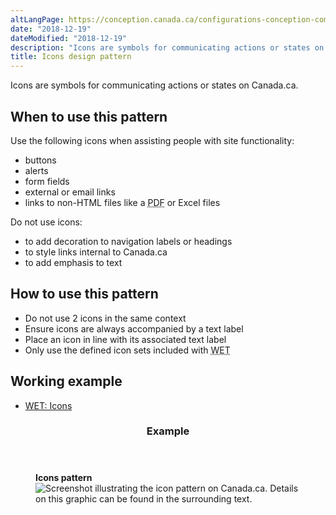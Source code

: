 ```yaml
---
altLangPage: https://conception.canada.ca/configurations-conception-communes/icones.html
date: "2018-12-19"
dateModified: "2018-12-19"
description: "Icons are symbols for communicating actions or states on Canada.ca."
title: Icons design pattern
---
```

<p>Icons are symbols for communicating actions or states on Canada.ca.</p>
<h2>When to use this pattern </h2>
<p>Use the following icons when assisting people with site functionality:</p>
<ul>
  <li>buttons</li>
  <li>alerts</li>
  <li>form fields</li>
  <li>external or email links</li>
  <li>links to non-HTML files like a <abbr title="Portable Document Format">PDF</abbr> or Excel files</li>
</ul>
<p>Do not use icons:</p>
<ul>
  <li>to add decoration to navigation labels or headings</li>
  <li>to style links internal to Canada.ca</li>
  <li>to add emphasis to text</li>
</ul>
<h2> How to use this pattern</h2>
<ul>
  <li>Do not use 2 icons in the same context</li>
  <li>Ensure icons are always accompanied by a text label</li>
  <li>Place an icon in line with its associated text label</li>
  <li>Only use the defined icon sets included with <abbr title="Web Experience Toolkit">WET</abbr></li>
</ul>
<h2>Working example</h2>
<ul>
  <li><a href="http://wet-boew.github.io/wet-boew-styleguide/design/icons-en.html">WET: Icons</a></li>
</ul>
<section class="panel panel-primary">
  <header class="panel-heading">
    <h3 class="panel-title">Example</h3>
  </header>
  <div class="panel-body">
    <figure class="mrgn-bttm-sm">
      <figcaption class="text-center"><b>Icons pattern</b></figcaption>
      <img alt="Screenshot illustrating the icon pattern on Canada.ca. Details on this graphic can be found in the surrounding text." class="img-responsive center-block" src="https://www.canada.ca/content/dam/tbs-sct/images/government-communications/canada-content-style-guide/icons-pattern-eng.jpg"/> </figure>
  </div>
</section>
